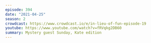 ```yaml
---
episode: 394
date: "2021-04-25"
season: 2
crowdcast: https://www.crowdcast.io/e/in-lieu-of-fun-episode-19
youtube: https://www.youtube.com/watch?v=fRVqkg2DB60
summary: Mystery guest Sunday, Kate edition
---
```


